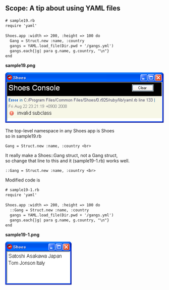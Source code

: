 Scope: A tip about using YAML files
-----------------------------------

	# sample19.rb
	require 'yaml'
	
	Shoes.app :width => 200, :height => 100 do
	  Gang = Struct.new :name, :country
	  gangs = YAML.load_file(Dir.pwd + '/gangs.yml')
	  gangs.each{|g| para g.name, g.country, "\n"}
	end

**sample19.png**

![sample19.png](http://github.com/ashbb/shoes_tutorial_html/raw/master/images/sample19.png)

The top-level namespace in any Shoes app is Shoes <br>
so in sample19.rb <br>

	Gang = Struct.new :name, :country <br>

It really make a Shoes::Gang struct, not a Gang struct,  <br>
so change that line to this and it (sample19-1.rb) works well.  <br>

	::Gang = Struct.new :name, :country <br>

Modified code is


	# sample19-1.rb
	require 'yaml'
	
	Shoes.app :width => 200, :height => 100 do
	  ::Gang = Struct.new :name, :country
	  gangs = YAML.load_file(Dir.pwd + '/gangs.yml')
	  gangs.each{|g| para g.name, g.country, "\n"}
	end

**sample19-1.png**

![sample19-1.png](http://github.com/ashbb/shoes_tutorial_html/raw/master/images/sample19-1.png)
